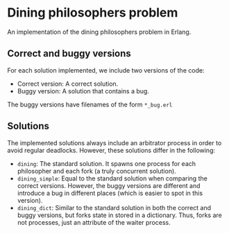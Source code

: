 # Dining philosophers problem

An implementation of the dining philosophers problem in Erlang.

## Correct and buggy versions

For each solution implemented, we include two versions of the code:
* Correct version: A correct solution.
* Buggy version: A solution that contains a bug.

The buggy versions have filenames of the form `*_bug.erl`

## Solutions

The implemented solutions always include an arbitrator process in order to avoid regular deadlocks. However, these solutions differ in the following:
* `dining`: The standard solution. It spawns one process for each philosopher and each fork (a truly concurrent solution).
* `dining_simple`: Equal to the standard solution when comparing the correct versions. However, the buggy versions are different and introduce a bug in different places (which is easier to spot in this version).
* `dining_dict`: Similar to the standard solution in both the correct and buggy versions, but forks state in stored in a dictionary. Thus, forks are not processes, just an attribute of the waiter process.

